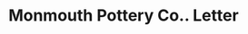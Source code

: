---
doi: 10.7916/D8T45535
date_other: '1897'
date_other_textual: '1897'
form: correspondence
genre:
- Letters (correspondence)
name:
- Monmouth Pottery Co.
object_in_context_url: https://biggert.cul.columbia.edu/items/view/ave_biggert_00262
subject_hierarchical_geographic:
- Monmouth, Illinois, United States
subject_name:
- Monmouth Pottery Co.
title: Monmouth Pottery Co.. Letter
sort_title: Monmouth Pottery Co.. Letter
call_number: ave_biggert_00262
coordinates:
- 40.91166666666666,-90.64444444444445
pid: ave_biggert_00262
identifiers: ave_biggert_00262
thumbnail: https://derivativo-2.library.columbia.edu/iiif/2/ldpd:344212/full/!256,256/0/native.jpg
permalink: "/biggert/ave_biggert_00262/"
layout: iiif-image-page
---